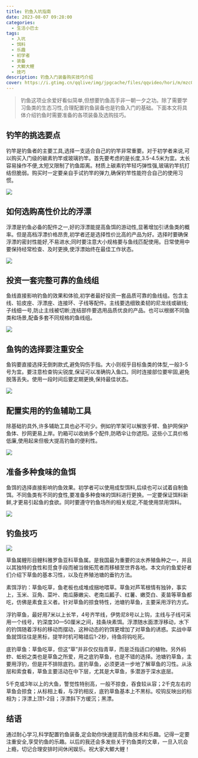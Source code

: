```yaml
---
title: 钓鱼入坑指南
date: 2023-08-07 09:28:00
categories:
  - 生活小巴士
tags:
  - 入坑
  - 饵料
  - 乐趣
  - 初学者
  - 装备
  - 大鲫大鲤
  - 技巧
description: 钓鱼入门装备购买技巧介绍
cover: https://i.gtimg.cn/qqlive/img/jpgcache/files/qqvideo/hori/m/mzc00200ui62602.jpg
---
```


> 钓鱼这项业余爱好看似简单,但想要钓鱼高手非一朝一夕之功。除了需要学习鱼类的生态习性,合理配置钓鱼装备也是钓鱼入门的基础。下面本文将具体介绍钓鱼时需要准备的各项装备及选购技巧。

## 钓竿的挑选要点

钓竿是钓鱼者的主要工具,选择一支适合自己的钓竿非常重要。对于初学者来说,可以购买入门级的碳素钓竿或玻璃钓竿。首先要考虑的是长度,3.5-4.5米为宜。太长容易操作不便,太短又限制了钓鱼距离。材质上碳素钓竿轻巧弹性强,玻璃钓竿抗打结但脆弱。购买时一定要亲自手试钓竿的弹力,确保钓竿性能符合自己的使用习惯。

![](https://s2.loli.net/2023/08/07/boQ4qTmAsNerfSO.png)

## 如何选购高性价比的浮漂

浮漂是钓鱼必备的配件之一,好的浮漂能提高鱼饵的游动性,显著增加引诱鱼类的概率。但是高档浮漂价格昂贵,初学者还是选择性价比高的产品为好。选择时要确保浮漂的密封性能好,不易进水;同时要注意大小规格要与鱼线匹配使用。日常使用中要保持经常检查、及时更换,使浮漂始终在最佳工作状态。

![](https://s2.loli.net/2023/08/07/3EGcjXAvswJaZSB.png)

## 投资一套完整可靠的鱼线组

鱼线直接影响钓鱼的效果和体验,初学者最好投资一套品质可靠的鱼线组。包含主线、铅皮座、浮漂座、连接环、子线等配件。主线要选细致柔韧的尼龙线或碳线;子线细一号,防止主线被切断;连结部件要选用品质优良的产品。也可以根据不同鱼类和场景,配备多套不同规格的鱼线组。

![](https://s2.loli.net/2023/08/07/MB1Ftb6PZmXkT4O.png)

## 鱼钩的选择要注重安全

鱼钩要直接选择无倒刺款式,避免钩伤手指。大小则视乎目标鱼类的体型,一般3-5号为宜。要注意检查钩尖锐度,保证可以准确钩入鱼口。同时连接部位要牢固,避免脱落丢失。使用一段时间后要定期更换,保持最佳状态。

![](https://s2.loli.net/2023/08/07/BbpzcWKNgrVI8y6.png)

## 配置实用的钓鱼辅助工具

除基础钓具外,许多辅助工具也必不可少。例如钓竿架可以解放手臂、鱼护网保护鱼体、抄网更易上岸。钓箱可以收纳多个配件,防晒伞让你遮阳。这些小工具价格低廉,使用起来但极大提高钓鱼的便利性。

![](https://s2.loli.net/2023/08/07/xs5JahHiVkcb9nq.png)

## 准备多种食味的鱼饵

鱼饵的选择直接影响钓鱼效果。初学者可以使用成型饵料,后续也可以试着自制鱼饵。不同鱼类有不同的食性,要准备多种食味的饵料进行更换。一定要保证饵料新鲜,才更易引起鱼的食欲。同时要遵守钓鱼场所的相关规定,不能使用禁用饵料。

![](https://s2.loli.net/2023/08/07/2s7obOBEzPaYQ8D.png)

## 钓鱼技巧

![](https://s2.loli.net/2023/08/07/pHcAfN8krixa2mY.png)

草鱼属鲤形目鲤科雅罗鱼亚科草鱼属。是我国最为重要的淡水养殖鱼种之一，并且以其独特的食性和觅食手段而被当做拓荒者而移植至世界各地。本文向钓鱼爱好者们介绍下草鱼的基本习性，以及在养殖池塘的垂钓方法。

素饵浮钓：草鱼吃草，鱼老板也成堆成捆地喂草。草鱼对芦苇根情有独钟，事实上，玉米、豆角、菜叶、南瓜藤嫩尖、老南瓜瓤子、红薯、嫩茭白、麦苗等草鱼都吃，仿佛是素食主义者。针对草鱼的掠食特性，池塘钓草鱼，主要采用浮钓方式。

浮钓草鱼，最好用7米以上长竿，4号齐竿线，伊势尼8号以上钩，主线与子线可采用一个线号，钓深度30—50厘米之间，挂条块素饵。浮漂随水面漂浮移动，水下的钓饵随着浮标的移动而摆动，这种动态的钓饵更增加了对草鱼的诱惑。实战中草鱼就饵往往是黑标，提竿时机可略错后1-2秒，待鱼将钩吃死。

底钓草鱼：草鱼吃草，但这“草”并非仅仅指青草，而是泛指适口的植物。另外蚂蚱、蚯蚓之类也是草鱼之所爱，用之底钓草鱼，也是不错的选择。池塘钓草鱼，主要用浮钓，但是并不排除底钓。底钓草鱼，必须更进一步地了解草鱼的习性。从泳层和索食看，草鱼主要活动在中下层，尤其是大草鱼，多潜游于深水底层。

5千克或3年以上的大鱼，警觉性特别高，一般不掠食，吞食较从容；2千克左右的草鱼会掠食；从标相上看，与浮钓相反，底钓草鱼基本上不黑标。咬钩反映出的标相为；浮漂上顶1-2目；浮漂斜下方缓沉；黑漂。

## 结语

通过耐心学习,科学配置钓鱼装备,定会助你快速提高钓鱼技术和乐趣。记得一定要注重安全,享受钓鱼的乐趣。以后的我还会多发些关于钓鱼类的文章，一旦入坑会上瘾，切记合理安排时间休闲娱乐。祝大家大鲫大鲤！